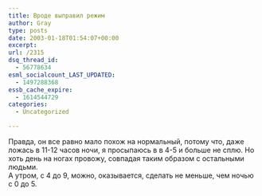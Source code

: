 ```yaml
---
title: Вроде выправил режим
author: Gray
type: posts
date: 2003-01-18T01:54:07+00:00
excerpt:
url: /2315
dsq_thread_id:
  - 56778634
esml_socialcount_LAST_UPDATED:
  - 1497288368
essb_cache_expire:
  - 1614544729
categories:
  - Uncategorized

---
```








Правда, он все равно мало похож на нормальный, потому что, даже ложась в 11-12 часов ночи, я просыпаюсь в в 4-5 и больше не сплю. Но хоть день на ногах провожу, совпадая таким образом с остальными людьми.  
А утром, с 4 до 9, можно, оказывается, сделать не меньше, чем ночью с 0 до 5.